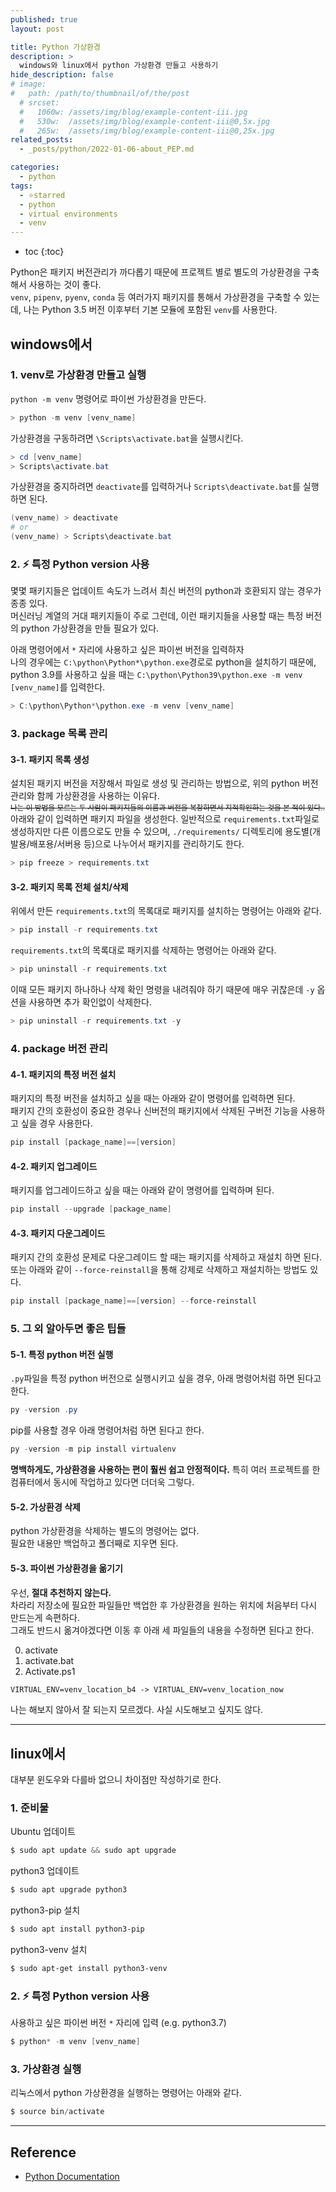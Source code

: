```yaml
---
published: true
layout: post

title: Python 가상환경
description: >
  windows와 linux에서 python 가상환경 만들고 사용하기
hide_description: false
# image: 
#   path: /path/to/thumbnail/of/the/post
  # srcset:
  #   1060w: /assets/img/blog/example-content-iii.jpg
  #   530w:  /assets/img/blog/example-content-iii@0,5x.jpg
  #   265w:  /assets/img/blog/example-content-iii@0,25x.jpg
related_posts:
  - _posts/python/2022-01-06-about_PEP.md

categories:
  - python
tags:
  - ⭐starred
  - python
  - virtual environments
  - venv
---
```


* toc
{:toc}

Python은 패키지 버전관리가 까다롭기 때문에 프로젝트 별로 별도의 가상환경을 구축해서 사용하는 것이 좋다.  
`venv`, `pipenv`, `pyenv`, `conda` 등 여러가지 패키지를 통해서 가상환경을 구축할 수 있는데, 나는 Python 3.5 버전 이후부터 기본 모듈에 포함된 `venv`를 사용한다.  

## windows에서
### 1. venv로 가상환경 만들고 실행
`python -m venv` 명령어로 파이썬 가상환경을 만든다.

```powershell
> python -m venv [venv_name]
```

가상환경을 구동하려면 `\Scripts\activate.bat`을 실행시킨다.

```powershell
> cd [venv_name]
> Scripts\activate.bat
```

가상환경을 중지하려면 `deactivate`를 입력하거나 `Scripts\deactivate.bat`를 실행하면 된다.

```powershell
(venv_name) > deactivate
# or
(venv_name) > Scripts\deactivate.bat
```

### 2. ⚡ 특정 Python version 사용
몇몇 패키지들은 업데이트 속도가 느려서 최신 버전의 python과 호환되지 않는 경우가 종종 있다.  
머신러닝 계열의 거대 패키지들이 주로 그런데, 이런 패키지들을 사용할 때는 특정 버전의 python 가상환경을 만들 필요가 있다.  

아래 명령어에서 `*` 자리에 사용하고 싶은 파이썬 버전을 입력하자  
나의 경우에는 `C:\python\Python*\python.exe`경로로 python을 설치하기 때문에, python 3.9를 사용하고 싶을 때는 `C:\python\Python39\python.exe -m venv [venv_name]`를 입력한다.

```powershell
> C:\python\Python*\python.exe -m venv [venv_name]
```

### 3. package 목록 관리
#### 3-1. 패키지 목록 생성
설치된 패키지 버전을 저장해서 파일로 생성 및 관리하는 방법으로, 위의 python 버전 관리와 함께 가상환경을 사용하는 이유다.  
<sub>~~나는 이 방법을 모르는 두 사람이 패키지들의 이름과 버전을 복창하면서 지적확인하는 것을 본 적이 있다..~~</sub>  
아래와 같이 입력하면 패키지 파일을 생성한다. 일반적으로 `requirements.txt`파일로 생성하지만 다른 이름으로도 만들 수 있으며, `./requirements/` 디렉토리에 용도별(개발용/배포용/서버용 등)으로 나누어서 패키지를 관리하기도 한다.  

```powershell
> pip freeze > requirements.txt
```

#### 3-2. 패키지 목록 전체 설치/삭제
위에서 만든 `requirements.txt`의 목록대로 패키지를 설치하는 명령어는 아래와 같다.

```powershell
> pip install -r requirements.txt
```

`requirements.txt`의 목록대로 패키지를 삭제하는 명령어는 아래와 같다.

```powershell
> pip uninstall -r requirements.txt
```

이때 모든 패키지 하나하나 삭제 확인 명령을 내려줘야 하기 때문에 매우 귀찮은데 `-y` 옵션을 사용하면 추가 확인없이 삭제한다.

```powershell
> pip uninstall -r requirements.txt -y
```

### 4. package 버전 관리
#### 4-1. 패키지의 특정 버전 설치
패키지의 특정 버전을 설치하고 싶을 때는 아래와 같이 명령어를 입력하면 된다.  
패키지 간의 호환성이 중요한 경우나 신버전의 패키지에서 삭제된 구버전 기능을 사용하고 싶을 경우 사용한다.

```powershell
pip install [package_name]==[version]
```

#### 4-2. 패키지 업그레이드
패키지를 업그레이드하고 싶을 때는 아래와 같이 명령어를 입력하며 된다.

```powershell
pip install --upgrade [package_name]
```

#### 4-3. 패키지 다운그레이드
패키지 간의 호환성 문제로 다운그레이드 할 때는 패키지를 삭제하고 재설치 하면 된다.  
또는 아래와 같이 `--force-reinstall`을 통해 강제로 삭제하고 재설치하는 방법도 있다.  

```powershell
pip install [package_name]==[version] --force-reinstall
```

### 5. 그 외 알아두면 좋은 팁들
#### 5-1. 특정 python 버전 실행
`.py`파일을 특정 python 버전으로 실행시키고 싶을 경우, 아래 명령어처럼 하면 된다고 한다.

```powershell
py -version .py
```

pip를 사용할 경우 아래 명령어처럼 하면 된다고 한다.

```powershell
py -version -m pip install virtualenv
```

**명백하게도, 가상환경을 사용하는 편이 훨씬 쉽고 안정적이다.** 특히 여러 프로젝트를 한 컴퓨터에서 동시에 작업하고 있다면 더더욱 그렇다.  

#### 5-2. 가상환경 삭제
python 가상환경을 삭제하는 별도의 명령어는 없다.  
필요한 내용만 백업하고 폴더째로 지우면 된다.  

#### 5-3. 파이썬 가상환경을 옮기기
우선, **절대 추천하지 않는다.**  
차라리 저장소에 필요한 파일들만 백업한 후 가상환경을 원하는 위치에 처음부터 다시 만드는게 속편하다.  
그래도 반드시 옮겨야겠다면 이동 후 아래 세 파일들의 내용을 수정하면 된다고 한다.

0. activate
0. activate.bat
0. Activate.ps1

```markdown
VIRTUAL_ENV=venv_location_b4 -> VIRTUAL_ENV=venv_location_now
```
나는 해보지 않아서 잘 되는지 모르겠다. 사실 시도해보고 싶지도 않다.  

---

## linux에서
대부분 윈도우와 다를바 없으니 차이점만 작성하기로 한다.  

### 1. 준비물
Ubuntu 업데이트

```powershell
$ sudo apt update && sudo apt upgrade
```

python3 업데이트

```powershell
$ sudo apt upgrade python3
```

python3-pip 설치

```powershell
$ sudo apt install python3-pip
```

python3-venv 설치

```powershell
$ sudo apt-get install python3-venv
```

### 2. ⚡ 특정 Python version 사용
사용하고 싶은 파이썬 버전 `*` 자리에 입력 (e.g. python3.7)

```powershell
$ python* -m venv [venv_name]
```

### 3. 가상환경 실행
리눅스에서 python 가상환경을 실행하는 명령어는 아래와 같다.

```powershell
$ source bin/activate
```

---
## Reference
- [Python Documentation](https://docs.python.org/ko/3/tutorial/venv.html)